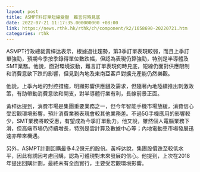 ```yaml
---
layout: post
title: ASMPT料訂單短線受壓　難言何時見底
date: 2022-07-21 11:17:35.000000000 +08:00
link: https://news.rthk.hk/rthk/ch/component/k2/1658690-20220721.htm
categories: rthk
---
```


ASMPT行政總裁黃梓达表示，根據過往趨勢，第3季訂單表現較弱，而且上季訂單強勁，預期今季按季錄得單位數跌幅，但認為表現仍算強勁，特別是半導體及SMT業務。他說，面對環境波動，難言訂單表現何時見底，短線仍面對供應限制和消費意欲下跌的影響，但見到內地及東南亞客戶對擴充產能仍然樂觀。

他說，上季內地的封控措施，明顯影響供應鏈及需求，但隨著內地陸續推出刺激政策，有助帶動消費意欲和開支，對半導體行業有利，長線前景正面。

黃梓达提到，消費市場是集團重要業務之一，但今年智能手機市場放緩，消費信心受宏觀環境影響，預計消費業務表現會較其他業務差。不過5G手機應用的影響較少，SMT業務將較受惠，有望成為今季訂單動力。他又說，雖然個人電腦業務下滑，但高端市場仍持續增長，特別是雲計算及數據中心等；內地電動車市場發展迅速亦帶來機遇。

另外，ASMPT計劃回購最多4.2億元的股份。黃梓达說，集團股價跌至較低水平，因此有誘因考慮回購，認為可體現對未來發展的信心。他提到，上次在2018年提出回購計劃，最終未有全面實行，主要受宏觀環境影響。
